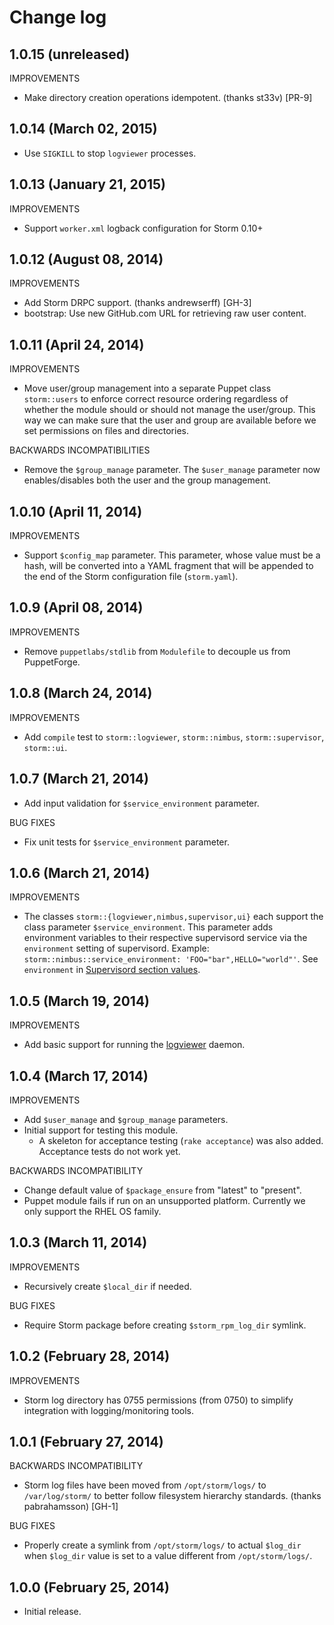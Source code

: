 # Change log

## 1.0.15 (unreleased)

IMPROVEMENTS

* Make directory creation operations idempotent. (thanks st33v) [PR-9]


## 1.0.14 (March 02, 2015)

* Use `SIGKILL` to stop `logviewer` processes.


## 1.0.13 (January 21, 2015)

IMPROVEMENTS

* Support `worker.xml` logback configuration for Storm 0.10+


## 1.0.12 (August 08, 2014)

IMPROVEMENTS

* Add Storm DRPC support. (thanks andrewserff) [GH-3]
* bootstrap: Use new GitHub.com URL for retrieving raw user content.


## 1.0.11 (April 24, 2014)

IMPROVEMENTS

* Move user/group management into a separate Puppet class `storm::users` to enforce correct resource ordering
  regardless of whether the module should or should not manage the user/group.  This way we can make sure that the user
  and group are available before we set permissions on files and directories.

BACKWARDS INCOMPATIBILITIES

* Remove the `$group_manage` parameter.  The `$user_manage` parameter now enables/disables both the user and the group
  management.


## 1.0.10 (April 11, 2014)

IMPROVEMENTS

* Support `$config_map` parameter.  This parameter, whose value must be a hash, will be converted into a YAML fragment
  that will be appended to the end of the Storm configuration file (`storm.yaml`).


## 1.0.9 (April 08, 2014)

IMPROVEMENTS

* Remove `puppetlabs/stdlib` from `Modulefile` to decouple us from PuppetForge.


## 1.0.8 (March 24, 2014)

IMPROVEMENTS

* Add `compile` test to `storm::logviewer`, `storm::nimbus`, `storm::supervisor`, `storm::ui`.


## 1.0.7 (March 21, 2014)

* Add input validation for `$service_environment` parameter.

BUG FIXES

* Fix unit tests for `$service_environment` parameter.


## 1.0.6 (March 21, 2014)

IMPROVEMENTS

* The classes `storm::{logviewer,nimbus,supervisor,ui}` each support the class parameter `$service_environment`.  This
  parameter adds environment variables to their respective supervisord service via the `environment` setting of
  supervisord.  Example: `storm::nimbus::service_environment: 'FOO="bar",HELLO="world"'`.  See `environment` in
  [Supervisord section values](http://www.supervisord.org/configuration.html#supervisord-section-values).


## 1.0.5 (March 19, 2014)

IMPROVEMENTS

* Add basic support for running the [logviewer](http://storm.incubator.apache.org/2013/12/08/storm090-released.html)
  daemon.


## 1.0.4 (March 17, 2014)

IMPROVEMENTS

* Add `$user_manage` and `$group_manage` parameters.
* Initial support for testing this module.
    * A skeleton for acceptance testing (`rake acceptance`) was also added.  Acceptance tests do not work yet.

BACKWARDS INCOMPATIBILITY

* Change default value of `$package_ensure` from "latest" to "present".
* Puppet module fails if run on an unsupported platform.  Currently we only support the RHEL OS family.


## 1.0.3 (March 11, 2014)

IMPROVEMENTS

* Recursively create `$local_dir` if needed.

BUG FIXES

* Require Storm package before creating `$storm_rpm_log_dir` symlink.


## 1.0.2 (February 28, 2014)

IMPROVEMENTS

* Storm log directory has 0755 permissions (from 0750) to simplify integration with logging/monitoring tools.


## 1.0.1 (February 27, 2014)

BACKWARDS INCOMPATIBILITY

* Storm log files have been moved from `/opt/storm/logs/` to `/var/log/storm/` to better follow filesystem hierarchy
  standards. (thanks pabrahamsson) [GH-1]

BUG FIXES

* Properly create a symlink from `/opt/storm/logs/` to actual `$log_dir` when `$log_dir` value is set to a value
  different from `/opt/storm/logs/`.


## 1.0.0 (February 25, 2014)

* Initial release.
